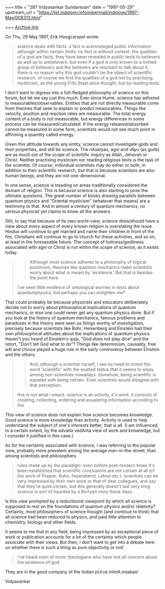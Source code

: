 +++
title = "287 Vidyasankar Sundaresan"
date = "1997-05-29"
upstream_url = "https://list.indology.info/pipermail/indology/1997-May/008313.html"

+++
[Archive link](https://list.indology.info/pipermail/indology/1997-May/008313.html)



On Thu, 29 May 1997, Erik Hoogcarspel wrote:

> science deals with facts. a fact is acknowleged public
> information although within certain limits: no fact is without context. the
> qualities of a god are facts, they have been revealed in public texts to
> believers as well as to unbelievers. but even if a god is only known to a
> limited group of believers and the believers are reluctant to talk about it,
> there is no reason why this god couldn't be the object of scientific research.
> of course we find the qualities of a god not by practising mysticism, as the
> young Frits Staal once thought, but by reading texts. 
>

I don't want to digress into a full-fledged philosophy of science on this
forum, but let me say just this much. Ever since Hume, science has adhered
to measurables/observables. Entities that are not directly measurable
come from theories that seek to explain or predict measurables. Things
like velocity, position and reaction rates  are measurable. The total
energy content of a body is not measurable, but energy differences in some
process can be measured/calculated. If the energy released/absorbed cannot
be measured in some form, scientists would not see much point in affirming
a quantity called energy. 

Given this attitude towards any entity, science cannot investigate gods
and their properties, and still be science. The nAsatyas, agni and vAyu
(as gods) are as much out of the scope of scientific inquiry as Allah,
Jehovah or Christ. Neither practising mysticism nor reading religious
texts is the task of the scientist. Of course, individual scientists may
do either or both, in addition to their scientific research, but that is
because scientists are also human beings, and they are not
one-dimensional.

In one sense, science is treading on areas traditionally considered the
domain of religion. This is because science is also starting to pose
the ultimate questions. The great number of books drawing parallels
between quantum physics and "Oriental mysticism" (whatever that means) are
a testimony to that. And in almost a century of quantum mechanics, no
serious physicist yet claims to know all the answers. 

Still, to say that because of its own world-view, science does/should have
a view about every aspect of every known religion is overstating the
issue. Hindus will continue to get married and name their children in
front of the fire, Christians will continue to go to church for these
activities, and so on, at least in the foreseeable future. The concept of
holiness/godliness associated with agni or Christ is not within the
scope of science, as it exists today. 

> >Although most science adheres to a philosophy of logical positivism,
> >theories like quantum mechanics make scientists worry about what is meant
> >by 'existence.' But that is besides the point here. 
> 
> i've seen little evidence of ontological worries in texts about
> quantumphysics, but perhaps you can enlighten me?

That could probably be because physicists and educators deliberately
decide not to worry about philosophical implications of quantum mechanics,
or else one could never get any quantum physics done. But if you look at
the history of quantum mechanics, famous problems and paradoxes in the
theory were seen as things worthy of investigation, precisely because
scientists like Bohr, Heisenberg and Einstein had their own
*philosophical* attitudes about the implications of quamtum physics.
Haven't you heard of Einstein's quip, "God does not play dice" and the
retort, "Don't tell God what to do"? Things like determinism, causality,
free will and choice played a huge role in the early controversy between
Einstein and the others. 

> 
> >And, although a scientist myself, I see no need to invest the word
> >'scientific' with the exalted status that it seems to enjoy among
> >non-scientists nowadays. Somehow, being scientific is equated with being
> >certain. Even scientists would disagree with that perception.  
> 
> this is not what i meant. science is an activity, it's work. it consists of
> creating, collecting, ordering and evualating information according to the

This view of science does not explain how science becomes knowledge. Good
science is more knowledge than activity. Activity is used to help
understand the subject of one's interests better, that is all. (I am
influenced, to a certain extent, by the advaita vedAnta view of work and
knowledge, but I consider it justified in this case.)

As for the certainty associated with science, I was referring to the
popular view, probably more prevalent among the average man-in-the-street,
than among scientists and philosophers.

> rules made up by the paradigm. even before post-modern times it's been
> established that scientific conclusions are not certain at all (cf the work of
> Popper, Kuhn, Feyerabend, Latour etc.). scientists can be very impressed by
> their own work or that of dear collegues, and say that they're quite certain,
> but this generally doesn't last very long. science is sort of haunted by a
> Rortyan irony these days. 

Is this view prompted by a reductionist viewpoint by which all science is
supposed to rest on the foundations of quantum physics and/or relativity?
Certainly, most philosophers of science thought (and continue to think)
that all science had been reduced to physics, and paid little attention to
chemistry, biology and other fields. 

It seems to me that in any field, being impressed by an exceptional piece
of work or publication accounts for a lot of the certainty which people
associate with their views. But then, I don't want to get into a debate
here on whether there is such a thing as pure objectivity or not!

> i've heard even of ironic theologians who have lost
> all concern about the existence of god.

They are in the good company of the Indian pUrva mImA.msakas!

Vidyasankar






